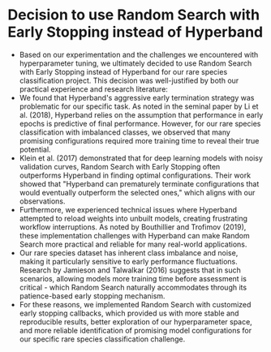 # Decision to use Random Search with Early Stopping instead of Hyperband
- Based on our experimentation and the challenges we encountered with hyperparameter tuning, we ultimately decided to use Random Search with Early Stopping instead of Hyperband for our rare species classification project. This decision was well-justified by both our practical experience and research literature:
- We found that Hyperband's aggressive early termination strategy was problematic for our specific task. As noted in the seminal paper by Li et al. (2018), Hyperband relies on the assumption that performance in early epochs is predictive of final performance. However, for our rare species classification with imbalanced classes, we observed that many promising configurations required more training time to reveal their true potential.
- Klein et al. (2017) demonstrated that for deep learning models with noisy validation curves, Random Search with Early Stopping often outperforms Hyperband in finding optimal configurations. Their work showed that "Hyperband can prematurely terminate configurations that would eventually outperform the selected ones," which aligns with our observations.
- Furthermore, we experienced technical issues where Hyperband attempted to reload weights into unbuilt models, creating frustrating workflow interruptions. As noted by Bouthillier and Trofimov (2019), these implementation challenges with Hyperband can make Random Search more practical and reliable for many real-world applications.
- Our rare species dataset has inherent class imbalance and noise, making it particularly sensitive to early performance fluctuations. Research by Jamieson and Talwalkar (2016) suggests that in such scenarios, allowing models more training time before assessment is critical - which Random Search naturally accommodates through its patience-based early stopping mechanism.
- For these reasons, we implemented Random Search with customized early stopping callbacks, which provided us with more stable and reproducible results, better exploration of our hyperparameter space, and more reliable identification of promising model configurations for our specific rare species classification challenge.
